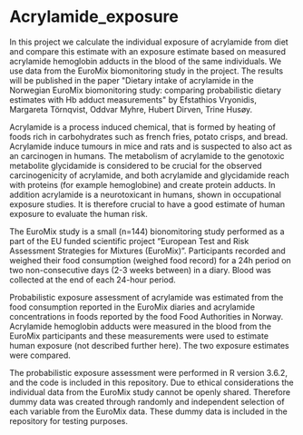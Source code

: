 # Acrylamide_exposure

In this project we calculate the individual exposure of acrylamide from diet and compare this estimate with an exposure estimate based on measured acrylamide hemoglobin adducts in the blood of the same individuals. We use data from the EuroMix biomonitoring study in the project. The results will be published in the paper "Dietary intake of acrylamide in the Norwegian EuroMix biomonitoring study: comparing probabilistic dietary estimates with Hb adduct measurements" by Efstathios Vryonidis, Margareta Törnqvist, Oddvar Myhre, Hubert Dirven, Trine Husøy.

Acrylamide is a process induced chemical, that is formed by heating of foods rich in carbohydrates such as french fries, potato crisps, and bread. Acrylamide induce tumours in mice and rats and is suspected to also act as an carcinogen in humans. The metabolism of acrylamide to the genotoxic metabolite glycidamide is considered to be crucial for the observed carcinogenicity of acrylamide, and both acrylamide and glycidamide reach with proteins (for example hemoglobine) and create protein adducts. In addition acrylamide is a neurotoxicant in humans, shown in occupational exposure studies. It is therefore crucial to have a good estimate of human exposure to evaluate the human risk.

The EuroMix study is a small (n=144) bionomitoring study performed as a part of the EU funded scientific project “European Test and Risk Assessment Strategies for Mixtures (EuroMix)”.  Participants recorded and weighed their food consumption (weighed food record) for a 24h period on two non-consecutive days (2-3 weeks between) in a diary. Blood was collected at the end of each 24-hour period.

Probabilistic exposure assessment of acrylamide was estimated from the food consumption reported in the EuroMix diaries and acrylamide concentrations in foods reported by the food Food Authorities in Norway. Acrylamide hemoglobin adducts were measured in the blood from the EuroMix participants and these measurements were used to estimate human exposure (not described further here). The two exposure estimates were compared.

The probabilistic exposure assessment were performed in R version 3.6.2, and the code is included in this repository. Due to ethical considerations the individual data from the EuroMix study cannot be openly shared. Therefore dummy data was created through randomly and independent selection of each variable from the EuroMix data. These dummy data is included in the repository for testing purposes. 